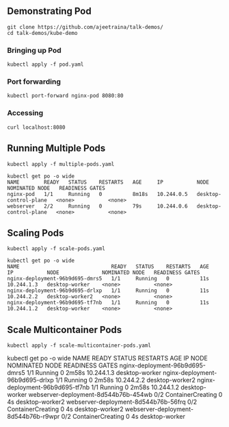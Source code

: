 


## Demonstrating Pod

```
git clone https://github.com/ajeetraina/talk-demos/
cd talk-demos/kube-demo
```

### Bringing up Pod

```
kubectl apply -f pod.yaml
```

### Port forwarding

```
kubectl port-forward nginx-pod 8080:80
```

### Accessing

```
curl localhost:8080
```

## Running Multiple Pods

```
kubectl apply -f multiple-pods.yaml
```

```
kubectl get po -o wide
NAME        READY   STATUS    RESTARTS   AGE     IP           NODE                    NOMINATED NODE   READINESS GATES
nginx-pod   1/1     Running   0          8m18s   10.244.0.5   desktop-control-plane   <none>           <none>
webserver   2/2     Running   0          79s     10.244.0.6   desktop-control-plane   <none>           <none>
```

## Scaling Pods

```
kubectl apply -f scale-pods.yaml
```

```
kubectl get po -o wide
NAME                              READY   STATUS    RESTARTS   AGE   IP           NODE              NOMINATED NODE   READINESS GATES
nginx-deployment-96b9d695-dmrs5   1/1     Running   0          11s   10.244.1.3   desktop-worker    <none>           <none>
nginx-deployment-96b9d695-drlxp   1/1     Running   0          11s   10.244.2.2   desktop-worker2   <none>           <none>
nginx-deployment-96b9d695-tf7nb   1/1     Running   0          11s   10.244.1.2   desktop-worker    <none>           <none>
```

## Scale Multicontainer Pods


```
kubectl apply -f scale-multicontainer-pods.yaml
```

kubectl get po -o wide
NAME                                   READY   STATUS              RESTARTS   AGE     IP           NODE              NOMINATED NODE   READINESS GATES
nginx-deployment-96b9d695-dmrs5        1/1     Running             0          2m58s   10.244.1.3   desktop-worker    <none>           <none>
nginx-deployment-96b9d695-drlxp        1/1     Running             0          2m58s   10.244.2.2   desktop-worker2   <none>           <none>
nginx-deployment-96b9d695-tf7nb        1/1     Running             0          2m58s   10.244.1.2   desktop-worker    <none>           <none>
webserver-deployment-8d544b76b-454wb   0/2     ContainerCreating   0          4s      <none>       desktop-worker2   <none>           <none>
webserver-deployment-8d544b76b-56frq   0/2     ContainerCreating   0          4s      <none>       desktop-worker2   <none>           <none>
webserver-deployment-8d544b76b-r9wpr   0/2     ContainerCreating   0          4s      <none>       desktop-worker    <none>           <none>
```




